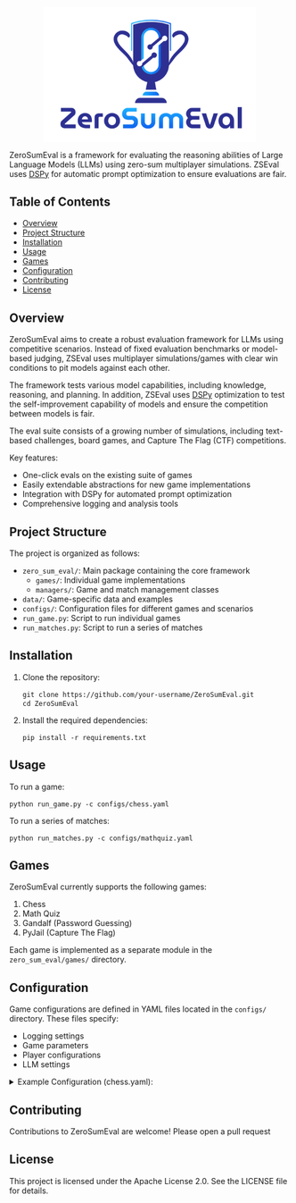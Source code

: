 <p align="center">
  <img align="center" src="logo.png" width="380px" />
</p>
<p align="left">

ZeroSumEval is a framework for evaluating the reasoning abilities of Large Language Models (LLMs) using zero-sum multiplayer simulations. ZSEval uses [DSPy](https://github.com/stanfordnlp/dspy) for automatic prompt optimization to ensure evaluations are fair.

<!-- omit in toc -->
## Table of Contents

- [Overview](#overview)
- [Project Structure](#project-structure)
- [Installation](#installation)
- [Usage](#usage)
- [Games](#games)
- [Configuration](#configuration)
- [Contributing](#contributing)
- [License](#license)

## Overview

ZeroSumEval aims to create a robust evaluation framework for LLMs using competitive scenarios. Instead of fixed evaluation benchmarks or model-based judging, ZSEval uses multiplayer simulations/games with clear win conditions to pit models against each other. 

The framework tests various model capabilities, including knowledge, reasoning, and planning. In addition, ZSEval uses [DSPy](https://github.com/stanfordnlp/dspy) optimization to test the self-improvement capability of models and ensure the competition between models is fair.

The eval suite consists of a growing number of simulations, including text-based challenges, board games, and Capture The Flag (CTF) competitions.

Key features:
- One-click evals on the existing suite of games
- Easily extendable abstractions for new game implementations
- Integration with DSPy for automated prompt optimization
- Comprehensive logging and analysis tools

## Project Structure

The project is organized as follows:

- `zero_sum_eval/`: Main package containing the core framework
  - `games/`: Individual game implementations
  - `managers/`: Game and match management classes
- `data/`: Game-specific data and examples
- `configs/`: Configuration files for different games and scenarios
- `run_game.py`: Script to run individual games
- `run_matches.py`: Script to run a series of matches

## Installation

1. Clone the repository:
   ```
   git clone https://github.com/your-username/ZeroSumEval.git
   cd ZeroSumEval
   ```

2. Install the required dependencies:
   ```
   pip install -r requirements.txt
   ```

## Usage

To run a game:

```
python run_game.py -c configs/chess.yaml
```

To run a series of matches:
```
python run_matches.py -c configs/mathquiz.yaml
```

## Games

ZeroSumEval currently supports the following games:

1. Chess
2. Math Quiz
3. Gandalf (Password Guessing)
4. PyJail (Capture The Flag)

Each game is implemented as a separate module in the `zero_sum_eval/games/` directory.

## Configuration

Game configurations are defined in YAML files located in the `configs/` directory. These files specify:

- Logging settings
- Game parameters
- Player configurations
- LLM settings

<details>
<summary>Example Configuration (chess.yaml):</summary>

```yaml
logging:
  output_dir: ../output/chess_game
manager:
  args:
    max_rounds: 200
    win_conditions: 
      - Checkmate
    draw_conditions:
      - Stalemate
      - ThreefoldRepetition
      - FiftyMoveRule
      - InsufficientMaterial
game:
  name: chess
  players:
    - name: chess_player
      args:
        id: gpt4 white
        roles: 
          - White
        optimize: false
        dataset: chess_dataset
        dataset_args:
          filename: ./data/chess/stockfish_examples.jsonl
          role: White
        optimizer: MIPROv2
        optimizer_args:
          num_candidates: 5
          minibatch_size: 20
          minibatch_full_eval_steps: 10
        compilation_args:
          max_bootstrapped_demos: 1
          max_labeled_demos: 1
        metric: chess_move_validation_metric
        lm:
          type: AzureOpenAI
          args:
            api_base: https://allam-swn-gpt-01.openai.azure.com/
            api_version: 2023-07-01-preview
            deployment_id: gpt-4o-900ptu
            max_tokens: 800
            temperature: 0.8
            top_p: 0.95
            frequency_penalty: 0
            presence_penalty: 0
        max_tries: 5
    - name: chess_player
      args:
        id: gpt4 black
        roles: 
          - Black
        optimize: false
        dataset: chess_dataset
        dataset_args:
          filename: ./data/chess/stockfish_examples.jsonl
          role: Black
        optimizer: MIPROv2
        optimizer_args:
          num_candidates: 5
          minibatch_size: 20
          minibatch_full_eval_steps: 10
        compilation_args:
          max_bootstrapped_demos: 1
          max_labeled_demos: 1
        metric: chess_move_validation_metric
        lm:
          type: AzureOpenAI
          args:
            api_base: https://allam-swn-gpt-01.openai.azure.com/
            api_version: 2023-07-01-preview
            deployment_id: gpt-4o-900ptu
            max_tokens: 800
            temperature: 0.8
            top_p: 0.95
            frequency_penalty: 0
            presence_penalty: 0
        max_tries: 5
```

</details>


## Contributing

Contributions to ZeroSumEval are welcome! Please open a pull request

## License

This project is licensed under the Apache License 2.0. See the LICENSE file for details.
